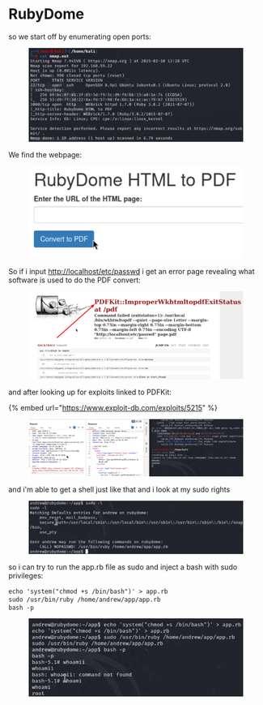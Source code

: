 # RubyDome

so we start off by enumerating open ports:

<figure><img src="../../../.gitbook/assets/image.png" alt=""><figcaption></figcaption></figure>

We find the webpage:

<figure><img src="../../../.gitbook/assets/image (1).png" alt=""><figcaption></figcaption></figure>

So if i input [http://localhost/etc/passwd](http://localhost/etc/passwd) i get an error page revealing what software is used to do the PDF convert:

<figure><img src="../../../.gitbook/assets/image (2).png" alt=""><figcaption></figcaption></figure>

and after looking up for exploits linked to PDFKit:

{% embed url="https://www.exploit-db.com/exploits/5215" %}

<figure><img src="../../../.gitbook/assets/image (3).png" alt=""><figcaption></figcaption></figure>

and i'm able to get a shell just like that and i look at my sudo rights

<figure><img src="../../../.gitbook/assets/image (4).png" alt=""><figcaption></figcaption></figure>

so i can try to run the app.rb file as sudo and inject a bash with sudo privileges:

```
echo 'system("chmod +s /bin/bash")' > app.rb
sudo /usr/bin/ruby /home/andrew/app/app.rb
bash -p
```

<figure><img src="../../../.gitbook/assets/image (5).png" alt=""><figcaption></figcaption></figure>
